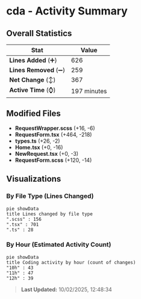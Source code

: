 # cda - Activity Summary 

## Overall Statistics

| Stat                   | Value                                                             |
| ---------------------- | ----------------------------------------------------------------- |
| **Lines Added** (➕)   | 626                                          |
| **Lines Removed** (➖) | 259                                        |
| **Net Change** (↕)    | 367                |
| **Active Time** (⌚)   | 197 minutes |


## Modified Files
- **RequestWrapper.scss** (+16, -6)
- **RequestForm.tsx** (+464, -218)
- **types.ts** (+26, -2)
- **Home.tsx** (+0, -16)
- **NewRequest.tsx** (+0, -3)
- **RequestForm.scss** (+120, -14)

## Visualizations

### By File Type (Lines Changed)

```mermaid
pie showData
title Lines changed by file type
".scss" : 156
".tsx" : 701
".ts" : 28
```

### By Hour (Estimated Activity Count)

```mermaid
pie showData
title Coding activity by hour (count of changes)
"10h" : 43
"11h" : 47
"12h" : 39
```


> **Last Updated:** 10/02/2025, 12:48:34